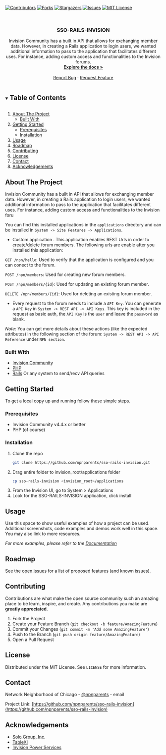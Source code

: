 <!-- PROJECT SHIELDS -->
<!--
*** I'm using markdown "reference style" links for readability.
*** Reference links are enclosed in brackets [ ] instead of parentheses ( ).
*** See the bottom of this document for the declaration of the reference variables
*** for contributors-url, forks-url, etc. This is an optional, concise syntax you may use.
*** https://www.markdownguide.org/basic-syntax/#reference-style-links
-->
[![Contributors][contributors-shield]][contributors-url]
[![Forks][forks-shield]][forks-url]
[![Stargazers][stars-shield]][stars-url]
[![Issues][issues-shield]][issues-url]
[![MIT License][license-shield]][license-url]



<!-- PROJECT LOGO -->
<br />
<p align="center">
  
  <h3 align="center">SSO-RAILS-INVISION</h3>

  <p align="center">
    Invision Community has a built in API that allows for exchanging member data. However, in creating a Rails application to login users, we wanted additional information to pass to the application that facilitates different uses. For instance, adding custom access and functionalities to the Invision forums.
    <br />
    <a href="https://github.com/npnparents/sso-rails-invision"><strong>Explore the docs »</strong></a>
    <br />
    <br />
    <a href="https://github.com/npnparents/sso-rails-invision/issues">Report Bug</a>
    ·
    <a href="https://github.com/npnparents/sso-rails-invision/issues">Request Feature</a>
  </p>
</p>



<!-- TABLE OF CONTENTS -->
<details open="open">
  <summary><h2 style="display: inline-block">Table of Contents</h2></summary>
  <ol>
    <li>
      <a href="#about-the-project">About The Project</a>
      <ul>
        <li><a href="#built-with">Built With</a></li>
      </ul>
    </li>
    <li>
      <a href="#getting-started">Getting Started</a>
      <ul>
        <li><a href="#prerequisites">Prerequisites</a></li>
        <li><a href="#installation">Installation</a></li>
      </ul>
    </li>
    <li><a href="#usage">Usage</a></li>
    <li><a href="#roadmap">Roadmap</a></li>
    <li><a href="#contributing">Contributing</a></li>
    <li><a href="#license">License</a></li>
    <li><a href="#contact">Contact</a></li>
    <li><a href="#acknowledgements">Acknowledgements</a></li>
  </ol>
</details>



<!-- ABOUT THE PROJECT -->
## About The Project

Invision Community has a built in API that allows for exchanging member data. However, in creating a Rails application to login users, we wanted additional information to pass to the application that facilitates different uses. For instance, adding custom access and functionalities to the Invision foru

You can find this installed applications in the `applications` directory and can be installed in `System -> Site Features -> Applications`.

* Custom application . This application enables REST Urls in order to create/delete forum members. The following urls are enable after you installed this application:

`GET /npn/hello`: Used to verify that the application is configured and you can conect to the forum.

`POST /npn/members`: Used for creating new forum members.

`POST /npn/members/{id}`: Used for updating an existing forum member.

`DELETE /npn/members/{id}`: Used for deleting an existing forum member.

* Every request to the forum needs to include a `API Key`. You can generate a `API Key` in `System -> REST API -> API Keys`. This key is included in the request as basic auth, the `API Key` is the `user` and leave the `password` as blank.

*Note*: You can get more details about these actions (like the expected attributes) in the following section of the forum: `System -> REST API -> API Reference` under `NPN section`.


### Built With

* [Invision Community](https://www.invisioncommunity.com)
* [PHP](https://www.php.net)
* [Rails](https://rubyonrails.org) Or any system to send/recv API queries



<!-- GETTING STARTED -->
## Getting Started

To get a local copy up and running follow these simple steps.

### Prerequisites

* Invision Community v4.4.x or better
* PHP (of course)
  

### Installation

1. Clone the repo
   ```sh
   git clone https://github.com/npnparents/sso-rails-invision.git
   ```
2. Drag entire folder to invision_root/applications folder
   ```sh
   cp sso-rails-invision <invision_root>/applications
   ```
3. From the Invision UI, go to System > Applications
4. Look for the SSO-RAILS-INVISION application, click install



<!-- USAGE EXAMPLES -->
## Usage

Use this space to show useful examples of how a project can be used. Additional screenshots, code examples and demos work well in this space. You may also link to more resources.

_For more examples, please refer to the [Documentation](#)_



<!-- ROADMAP -->
## Roadmap

See the [open issues](https://github.com/npnparents/sso-rails-invision/issues) for a list of proposed features (and known issues).



<!-- CONTRIBUTING -->
## Contributing

Contributions are what make the open source community such an amazing place to be learn, inspire, and create.
Any contributions you make are **greatly appreciated**.

1. Fork the Project
2. Create your Feature Branch (`git checkout -b feature/AmazingFeature`)
3. Commit your Changes (`git commit -m 'Add some AmazingFeature'`)
4. Push to the Branch (`git push origin feature/AmazingFeature`)
5. Open a Pull Request



<!-- LICENSE -->
## License

Distributed under the MIT License. See `LICENSE` for more information.



<!-- CONTACT -->
## Contact

Network Neighborhood of Chicago - [@npnparents](https://twitter.com/npnparents) - email

Project Link: [https://github.com/npnparents/sso-rails-invision](https://github.com/npnparents/sso-rails-invision)



<!-- ACKNOWLEDGEMENTS -->
## Acknowledgements

* [Solo Group, Inc.](www.sologroup.com)
* [TableXI](www.tablexi.com)
* [Invision Power Services](invisioncommunity.com)





<!-- MARKDOWN LINKS & IMAGES -->
<!-- https://www.markdownguide.org/basic-syntax/#reference-style-links -->
[contributors-shield]: https://img.shields.io/github/contributors/npnparents/sso-rails-invision.svg?style=for-the-badge
[contributors-url]: https://github.com/npnparents/sso-rails-invision/graphs/contributors
[forks-shield]: https://img.shields.io/github/forks/npnparents/sso-rails-invision.svg?style=for-the-badge
[forks-url]: https://github.com/npnparents/sso-rails-invision/network/members
[stars-shield]: https://img.shields.io/github/stars/npnparents/sso-rails-invision.svg?style=for-the-badge
[stars-url]: https://github.com/npnparents/sso-rails-invision/stargazers
[issues-shield]: https://img.shields.io/github/issues/npnparents/sso-rails-invision.svg?style=for-the-badge
[issues-url]: https://github.com/npnparents/sso-rails-invision/issues
[license-shield]: https://img.shields.io/github/license/npnparents/sso-rails-invision.svg?style=for-the-badge
[license-url]: https://github.com/npnparents/sso-rails-invision/blob/master/LICENSE

